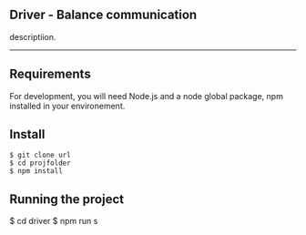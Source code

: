 ## Driver - Balance communication

descriptiion.

---
## Requirements

For development, you will need Node.js and a node global package, npm installed in your environement.

## Install

    $ git clone url
    $ cd projfolder
    $ npm install


## Running the project
   $ cd driver
   $ npm run s
